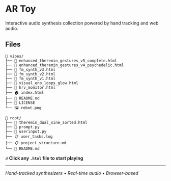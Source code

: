 # AR Toy

Interactive audio synthesis collection powered by hand tracking and web audio.

## Files

```
📁 vibes/
├── 🎵 enhanced_theremin_gestures_v5_complete.html
├── 🎵 enhanced_theremin_gestures_v4_psychedelic.html  
├── 🎵 fm_synth_v3.html
├── 🎵 fm_synth_v2.html
├── 🎵 fm_synth_v1.html
├── 🎵 visual_eno_loops_glow.html
├── 🎵 hrv_monitor.html
├── 🏠 index.html
├── 📄 README.md
├── 📄 LICENSE
└── 🖼️ rebot.png

📁 root/
├── 🎵 theremin_dual_sine_sorted.html
├── 🔧 prompt.py
├── 🔧 userinput.py
├── 📋 user_tasks.log
├── 📋 project_structure.md
└── 📄 README.md
```

**🎶 Click any `.html` file to start playing**

---

*Hand-tracked synthesizers • Real-time audio • Browser-based* 